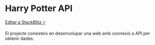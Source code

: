 # Harry Potter API

[Editar a StackBlitz ⚡️](https://stackblitz.com/edit/harry-potter-api-part-1)

El projecte consisteix en desenvolupar una web amb connexió a API per obtenir dades.